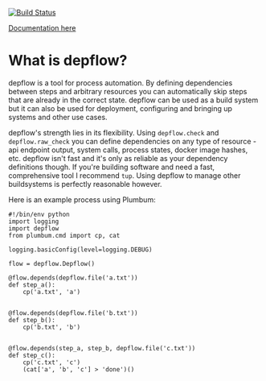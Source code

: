 [![Build Status](https://circleci.com/gh/Rendaw/depflow.svg?style=svg)](https://circleci.com/gh/Rendaw/depflow)

[Documentation here](depflow.m.html)

# What is depflow?

depflow is a tool for process automation.  By defining dependencies between steps and arbitrary resources you can automatically skip steps that are already in the correct state.  depflow can be used as a build system but it can also be used for deployment, configuring and bringing up systems and other use cases.

depflow's strength lies in its flexibility.  Using `depflow.check` and `depflow.raw_check` you can define dependencies on any type of resource - api endpoint output, system calls, process states, docker image hashes, etc.  depflow isn't fast and it's only as reliable as your dependency definitions though.  If you're building software and need a fast, comprehensive tool I recommend `tup`.  Using depflow to manage other buildsystems is perfectly reasonable however.

Here is an example process using Plumbum:

```
#!/bin/env python
import logging
import depflow
from plumbum.cmd import cp, cat

logging.basicConfig(level=logging.DEBUG)

flow = depflow.Depflow()

@flow.depends(depflow.file('a.txt'))
def step_a():
    cp('a.txt', 'a')


@flow.depends(depflow.file('b.txt'))
def step_b():
    cp('b.txt', 'b')


@flow.depends(step_a, step_b, depflow.file('c.txt'))
def step_c():
    cp('c.txt', 'c')
    (cat['a', 'b', 'c'] > 'done')()
```
